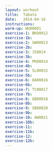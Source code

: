 ```yaml
---
layout: workout 
title:  Tabata
date:   2014-04-16
instructions:
warm-up: WU00001
exercise-1: BK00012
exercise-1b: 
exercise-2: SW00013
exercise-2b:
exercise-3: JS0014
exercise-3b: 
exercise-4: PK00014
exercise-4b:
exercise-5: SL00015
exercise-5b:
exercise-6: OA00016
exercise-6b:
exercise-7: TC00017
exercise-7b:
exercise-8: GB00018
exercise-8b:
exercise-9: SB00020
exercise-9b:
exercise-10: AW0021
exercise-10b:
exercise-11: 
exercise-11b:
exercise-12: 
exercise-12b:
---
```


